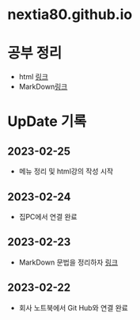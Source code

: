 # nextia80.github.io

# 공부 정리
* html [링크](./html.md)
* MarkDown[링크](./markdown.md)


# UpDate 기록
## 2023-02-25
* 메뉴 정리 및 html강의 작성 시작

## 2023-02-24
* 집PC에서 연결 완료

## 2023-02-23
* MarkDown 문법을 정리하자 [링크](./markdown.md)

## 2023-02-22
* 회사 노트북에서 Git Hub와 연결 완료